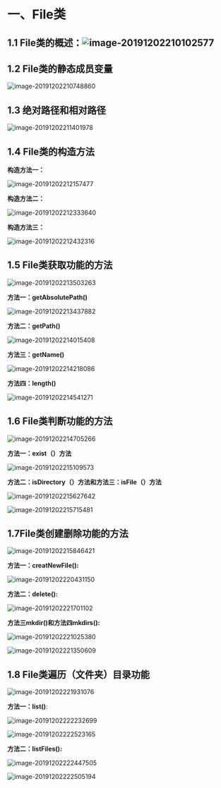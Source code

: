 # 一、File类

## 1.1 File类的概述：![image-20191202210102577](https://raw.githubusercontent.com/mzxssg/studyJava/master/file/picture/Screenshots/image-20191202210102577.png)

## 1.2 File类的静态成员变量

![image-20191202210748860](https://raw.githubusercontent.com/mzxssg/studyJava/master/file/picture/Screenshots/image-20191202210748860.png)

## 1.3 绝对路径和相对路径

![image-20191202211401978](https://raw.githubusercontent.com/mzxssg/studyJava/master/file/picture/Screenshots/image-20191202211401978.png)

## 1.4 File类的构造方法

**构造方法一：**

![image-20191202212157477](https://raw.githubusercontent.com/mzxssg/studyJava/master/file/picture/Screenshots/image-20191202212157477.png)

**构造方法二：**

![image-20191202212333640](https://raw.githubusercontent.com/mzxssg/studyJava/master/file/picture/Screenshots/image-20191202212333640.png)

**构造方法三：**

![image-20191202212432316](https://raw.githubusercontent.com/mzxssg/studyJava/master/file/picture/Screenshots/image-20191202212432316.png)

## 1.5 File类获取功能的方法

![image-20191202213503263](https://raw.githubusercontent.com/mzxssg/studyJava/master/file/picture/Screenshots/image-20191202213503263.png)

**方法一：getAbsolutePath()**

![image-20191202213437882](https://raw.githubusercontent.com/mzxssg/studyJava/master/file/picture/Screenshots/image-20191202213437882.png)

**方法二：getPath()**

![image-20191202214015408](https://raw.githubusercontent.com/mzxssg/studyJava/master/file/picture/Screenshots/image-20191202214015408.png)

**方法三：getName()**

![image-20191202214218086](https://raw.githubusercontent.com/mzxssg/studyJava/master/file/picture/Screenshots/image-20191202214218086.png)

**方法四：length()**

![image-20191202214541271](https://raw.githubusercontent.com/mzxssg/studyJava/master/file/picture/Screenshots/image-20191202214541271.png)

## 1.6 File类判断功能的方法

![image-20191202214705266](https://raw.githubusercontent.com/mzxssg/studyJava/master/file/picture/Screenshots/image-20191202214705266.png)

**方法一：exist（）方法**

![image-20191202215109573](https://raw.githubusercontent.com/mzxssg/studyJava/master/file/picture/Screenshots/image-20191202215109573.png)

**方法二：isDirectory（）方法和方法三：isFile（）方法**

![image-20191202215627642](https://raw.githubusercontent.com/mzxssg/studyJava/master/file/picture/Screenshots/image-20191202215627642.png)

![image-20191202215715481](https://raw.githubusercontent.com/mzxssg/studyJava/master/file/picture/Screenshots/image-20191202215715481.png)

## 1.7File类创建删除功能的方法

![image-20191202215846421](https://raw.githubusercontent.com/mzxssg/studyJava/master/file/picture/Screenshots/image-20191202215846421.png)

**方法一：creatNewFile():**

![image-20191202220431150](https://raw.githubusercontent.com/mzxssg/studyJava/master/file/picture/Screenshots/image-20191202220431150.png)



**方法二：delete():**

![image-20191202221701102](https://raw.githubusercontent.com/mzxssg/studyJava/master/file/picture/Screenshots/image-20191202221701102.png)

**方法三mkdir()和方法四mkdirs():**

![image-20191202221025380](https://raw.githubusercontent.com/mzxssg/studyJava/master/file/picture/Screenshots/image-20191202221025380.png)

![image-20191202221350609](https://raw.githubusercontent.com/mzxssg/studyJava/master/file/picture/Screenshots/image-20191202221350609.png)

## 1.8 File类遍历（文件夹）目录功能

![image-20191202221931076](https://raw.githubusercontent.com/mzxssg/studyJava/master/file/picture/Screenshots/image-20191202221931076.png)

**方法一：list()**:

![image-20191202222232699](https://raw.githubusercontent.com/mzxssg/studyJava/master/file/picture/Screenshots/image-20191202222232699.png)

![image-20191202222523165](https://raw.githubusercontent.com/mzxssg/studyJava/master/file/picture/Screenshots/image-20191202222523165.png)

**方法二：listFiles():**

![image-20191202222447505](https://raw.githubusercontent.com/mzxssg/studyJava/master/file/picture/Screenshots/image-20191202222447505.png)

![image-20191202222505194](https://raw.githubusercontent.com/mzxssg/studyJava/master/file/picture/Screenshots/image-20191202222505194.png)